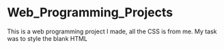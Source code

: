# Web_Programming_Projects
This is a web programming project I made, all the CSS is from me.
My task was to style the blank HTML
